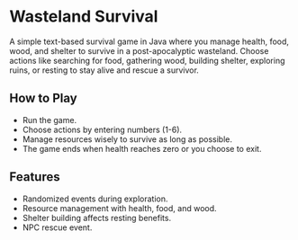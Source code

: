 # Wasteland Survival

A simple text-based survival game in Java where you manage health, food, wood, and shelter to survive in a post-apocalyptic wasteland. Choose actions like searching for food, gathering wood, building shelter, exploring ruins, or resting to stay alive and rescue a survivor.

## How to Play

- Run the game.
- Choose actions by entering numbers (1-6).
- Manage resources wisely to survive as long as possible.
- The game ends when health reaches zero or you choose to exit.

## Features

- Randomized events during exploration.
- Resource management with health, food, and wood.
- Shelter building affects resting benefits.
- NPC rescue event.
